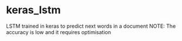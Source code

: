# keras_lstm

LSTM trained in keras to predict next words in a document
NOTE: The accuracy is low and it requires optimisation
